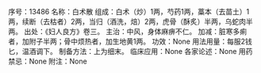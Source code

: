 序号：13486
名称：白术散
组成：白术（炒）1两，芍药1两，藁本（去苗土）1两，续断（去枯者）2两，当归（酒洗，焙）2两，虎骨（酥炙）半两，乌蛇肉半两。
出处：《妇人良方》卷三。
主治：中风，身体麻痹不仁。
加减：脏寒多痢者，加附子半两；骨中烦热者，加生地黄1两。
功效：None
用法用量：每服2钱匕，温酒调下。
制备方法：上为细末。
临床应用：None
各家论述：None
用药禁忌：None
附注：None
